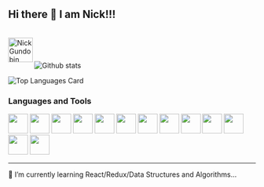 ## Hi there 👋 I am Nick!!!  
<br />
<a href="https://www.linkedin.com/in/nick-gundobin-5b905931/">
  <img align="left" alt="Nick Gundobin" width="50px" src="https://1000logos.net/wp-content/uploads/2017/03/LinkedIn-Logo-2003.jpg"/>
</a>

<br />
<br />

![Github stats](https://github-readme-stats.vercel.app/api?username=nikgun1984&theme=highcontrast&show_icons=true&count_private=true)   

![Top Languages Card](https://github-readme-stats.vercel.app/api/top-langs/?username=nikgun1984&layout=compact&langs_count=8&hide=html)  

### Languages and Tools

<code><img height="40" src="https://raw.githubusercontent.com/shinokada/shinokada/master/assets/javascript.png"></code>
<code><img height="40" src="https://raw.githubusercontent.com/shinokada/shinokada/master/assets/python.png"></code>
<code><img height="40" src="https://raw.githubusercontent.com/shinokada/shinokada/master/assets/jupyter-notebook.png"></code>
<code><img height="40" src="https://raw.githubusercontent.com/shinokada/shinokada/master/assets/visual-studio-code.png"></code>
<code><img height="40" src="https://upload.wikimedia.org/wikipedia/commons/thumb/4/4c/Typescript_logo_2020.svg/1200px-Typescript_logo_2020.svg.png"></code>
<code><img height="40" src="https://1000logos.net/wp-content/uploads/2020/09/Java-Logo.png"></code>
<code><img height="40" src="https://seeklogo.com/images/J/jest-logo-F9901EBBF7-seeklogo.com.png"></code>
<code><img height="40" src="https://upload.wikimedia.org/wikipedia/commons/2/29/Postgresql_elephant.svg"></code>
<code><img height="40" src="https://www.docker.com/sites/default/files/d8/2019-07/horizontal-logo-monochromatic-white.png"></code>
<code><img height="40" src="https://upload.wikimedia.org/wikipedia/commons/thumb/a/a7/React-icon.svg/1280px-React-icon.svg.png"></code>
<code><img height="40" src="https://miro.medium.com/max/438/1*0G5zu7CnXdMT9pGbYUTQLQ.png"></code>
<code><img height="40" src="https://redux.js.org/img/redux-logo-landscape.png"></code>
<code><img height="40" src="https://cdn.freebiesupply.com/logos/thumbs/2x/nodejs-1-logo.png"></code>  


-----
🌱 I’m currently learning React/Redux/Data Structures and Algorithms...
